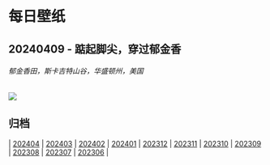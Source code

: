 # 每日壁纸

## 20240409 - 踮起脚尖，穿过郁金香

###### 郁金香田，斯卡吉特山谷，华盛顿州，美国

![](https://www.bing.com/th?id=OHR.SkagitValleyTulips_ZH-CN9034120306_UHD.jpg)

## 归档

| [202404](/202404/README.md)
| [202403](/202403/README.md)
| [202402](/202402/README.md)
| [202401](/202401/README.md)
| [202312](/202312/README.md)
| [202311](/202311/README.md)
| [202310](/202310/README.md)
| [202309](/202309/README.md)
| [202308](/202308/README.md)
| [202307](/202307/README.md)
| [202306](/202306/README.md)
|